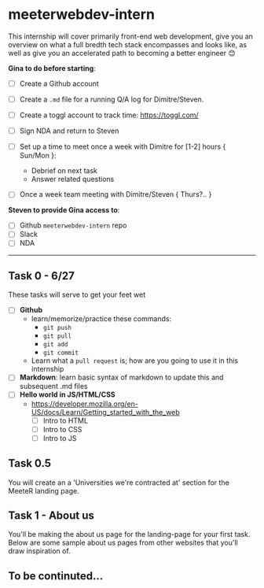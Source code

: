 # meeterwebdev-intern

This internship will cover primarily front-end web development, give you an overview on what a full bredth tech stack encompasses and looks like, as well as give you an accelerated path to becoming a better engineer :blush: 

__Gina to do before starting__:
- [ ] Create a Github account
- [ ] Create a `.md` file for a running Q/A log for Dimitre/Steven.
- [ ] Create a toggl account to track time: https://toggl.com/
- [ ] Sign NDA and return to Steven
- [ ] Set up a time to meet once a week with Dimitre for [1-2] hours { Sun/Mon }:
   - Debrief on next task
   - Answer related questions
- [ ] Once a week team meeting with Dimitre/Steven { Thurs?.. }


__Steven to provide Gina access to__: 
- [ ] Github `meeterwebdev-intern` repo
- [ ] Slack
- [ ] NDA

-------------

## Task 0 - 6/27
These tasks will serve to get your feet wet
- [ ] __Github__
  * learn/memorize/practice these commands:
    - `git push`
    - `git pull`
    - `git add`
    - `git commit`
  * Learn what a `pull request` is; how are you going to use it in this internship
- [ ] __Markdown__: learn basic syntax of markdown to update this and subsequent .md files
- [ ] __Hello world in JS/HTML/CSS__
  * https://developer.mozilla.org/en-US/docs/Learn/Getting_started_with_the_web
    - [ ] Intro to HTML
    - [ ] Intro to CSS
    - [ ] Intro to JS

## Task 0.5 
You will create an a 'Universities we're contracted at' section for the MeeteR landing page.

## Task 1 - About us
You'll be making the about us page for the landing-page for your first task. Below are some sample about us pages from other websites that you'll draw inspiration of. 

## To be continuted...

